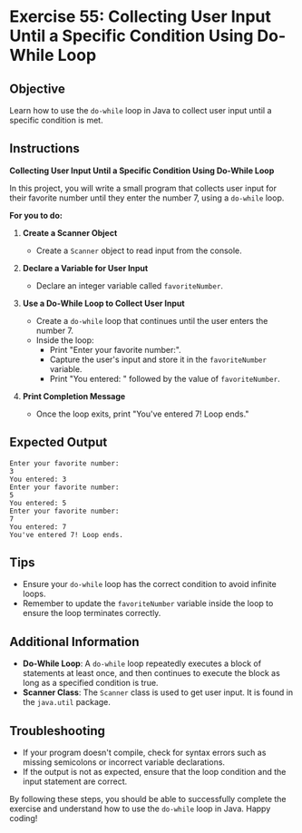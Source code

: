 # Exercise 55: Collecting User Input Until a Specific Condition Using Do-While Loop

## Objective
Learn how to use the `do-while` loop in Java to collect user input until a specific condition is met.

## Instructions

**Collecting User Input Until a Specific Condition Using Do-While Loop**

In this project, you will write a small program that collects user input for their favorite number until they enter the number 7, using a `do-while` loop.

**For you to do:**

1. **Create a Scanner Object**
    - Create a `Scanner` object to read input from the console.

2. **Declare a Variable for User Input**
    - Declare an integer variable called `favoriteNumber`.

3. **Use a Do-While Loop to Collect User Input**
    - Create a `do-while` loop that continues until the user enters the number 7.
    - Inside the loop:
        - Print "Enter your favorite number:".
        - Capture the user's input and store it in the `favoriteNumber` variable.
        - Print "You entered: " followed by the value of `favoriteNumber`.

4. **Print Completion Message**
    - Once the loop exits, print "You've entered 7! Loop ends."

## Expected Output
```
Enter your favorite number:
3
You entered: 3
Enter your favorite number:
5
You entered: 5
Enter your favorite number:
7
You entered: 7
You've entered 7! Loop ends.
```

## Tips
- Ensure your `do-while` loop has the correct condition to avoid infinite loops.
- Remember to update the `favoriteNumber` variable inside the loop to ensure the loop terminates correctly.

## Additional Information
- **Do-While Loop**: A `do-while` loop repeatedly executes a block of statements at least once, and then continues to execute the block as long as a specified condition is true.
- **Scanner Class**: The `Scanner` class is used to get user input. It is found in the `java.util` package.

## Troubleshooting
- If your program doesn't compile, check for syntax errors such as missing semicolons or incorrect variable declarations.
- If the output is not as expected, ensure that the loop condition and the input statement are correct.

By following these steps, you should be able to successfully complete the exercise and understand how to use the `do-while` loop in Java. Happy coding!
